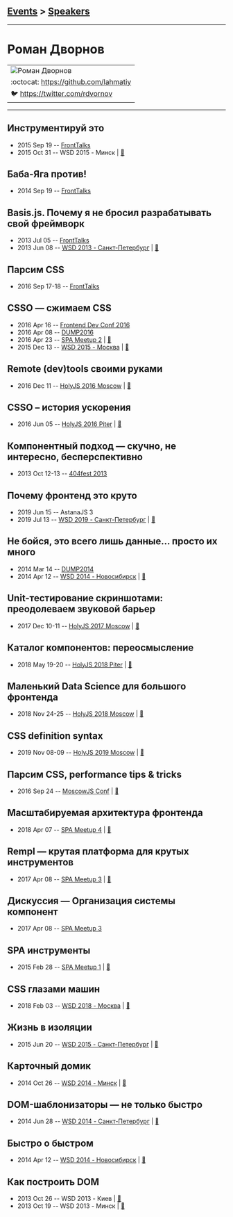 ## [Events](../README.md) > [Speakers](../speakers.md)
---

# Роман Дворнов

| |
| --- |
| ![Роман Дворнов](https://avatars.io/twitter/rdvornov/large)
| :octocat:  [https:&#x2F;&#x2F;github.com&#x2F;lahmatiy](https://github.com/lahmatiy)
| :bird:  [https:&#x2F;&#x2F;twitter.com&#x2F;rdvornov](https://twitter.com/rdvornov)

---
## Инструментируй это
- 2015 Sep 19 -- [FrontTalks](https://events.yandex.ru/lib/talks/3057/)    
- 2015 Oct 31 -- WSD 2015 - Минск  | [:notebook:](https://wsd.events/2015/10/31/pres/instrument-this.pdf)  
## Баба-Яга против!
- 2014 Sep 19 -- [FrontTalks](https://events.yandex.ru/lib/talks/2236/)    
## Basis.js. Почему я не бросил разрабатывать свой фреймворк
- 2013 Jul 05 -- [FrontTalks](https://events.yandex.ru/lib/talks/980/)    
- 2013 Jun 08 -- [WSD 2013 - Санкт-Петербург](https://www.youtube.com/watch?v=cVbbkwkhNQg)  | [:notebook:](https://wsd.events/2013/06/08/pres/basis-js.pdf)  
## Парсим CSS
- 2016 Sep 17-18 -- [FrontTalks](https://events.yandex.ru/lib/talks/3925/)    
## CSSO — сжимаем CSS
- 2016 Apr 16 -- [Frontend Dev Conf 2016](https://www.youtube.com/watch?v=MyUGy66tFDg)    
- 2016 Apr 08 -- [DUMP2016](https://www.youtube.com/watch?v=RQbvWRwreaQ)    
- 2016 Apr 23 -- [SPA Meetup 2](https://youtu.be/WcuwRJhB9C4)  | [:notebook:](https://github.com/lahmatiy/moscow-spa-meetup-2/raw/master/pdf/csso2.pdf)  
- 2015 Dec 13 -- [WSD 2015 - Москва](https://www.youtube.com/watch?v=KgF0gGW_Bk0)  | [:notebook:](https://wsd.events/2015/12/13/pres/csso.pdf)  
## Remote (dev)tools своими руками
- 2016 Dec 11 -- [HolyJS 2016 Moscow](https://www.youtube.com/watch?v=yb22qyVUqTs)  | [:notebook:](http://www.slideshare.net/basisjs/remove-devtools)  
## CSSO – история ускорения
- 2016 Jun 05 -- [HolyJS 2016 Piter](https://www.youtube.com/watch?v=8o3gKKD_J4A)  | [:notebook:](http://public.jugru.org/holyjs/2016/spb/day_1/track_1/dvornov.pdf)  
## Компонентный подход — скучно, не интересно, бесперспективно
- 2013 Oct 12-13 -- [404fest 2013](https://youtu.be/QpZy0WW0Ig4)    
## Почему фронтенд это круто
- 2019 Jun 15 -- AstanaJS 3    
- 2019 Jul 13 -- [WSD 2019 - Санкт-Петербург](https://www.youtube.com/watch?v=_0psqory6rk&t=1051s)  | [:notebook:](https://wsd.events/2019/07/13/pres/frontend-awesome.pdf)  
## Не бойся, это всего лишь данные... просто их много
- 2014 Mar 14 -- [DUMP2014](https://www.youtube.com/watch?v=baPaSBaRKbk)    
- 2014 Apr 12 -- [WSD 2014 - Новосибирск](https://www.youtube.com/watch?v=jucxk6mUm6Q)  | [:notebook:](https://wsd.events/2014/04/12/pres/data.pdf)  
## Unit-тестирование скриншотами: преодолеваем звуковой барьер
- 2017 Dec 10-11 -- [HolyJS 2017 Moscow](https://www.youtube.com/watch?v=ULwdj_Vr_WA)  | [:notebook:](https://assets.ctfassets.net/nn534z2fqr9f/Eh5ZljJm48kwmU2CAQ86A/d359c0bf649f52dff71d16069f97b022/Roman_Dvornov_-_Blazing_fast_unit-testing_with_screenshots.pdf)  
## Каталог компонентов: переосмысление
- 2018 May 19-20 -- [HolyJS 2018 Piter](https://youtu.be/zZUbXAVV-HA)  | [:notebook:](https://www.icloud.com/keynote/0iNlJ8ydX3WYlaQkPzl6BSGXQ#Component_catalogue_-_rethinking_(Holy.js_Spb_2018))  
## Маленький Data Science для большого фронтенда
- 2018 Nov 24-25 -- [HolyJS 2018 Moscow](https://www.youtube.com/watch?v=ltV7zyEr4vQ)  | [:notebook:](https://assets.ctfassets.net/nn534z2fqr9f/3bj4XaKAKAiyMkeeMKSy0/5c73a6f6e7d39d68c70a1643f966b3e6/Roman_Dvornov_Little_Data_Science_for_the_big_front-end.pdf)  
## CSS definition syntax
- 2019 Nov 08-09 -- [HolyJS 2019 Moscow](https://www.youtube.com/watch?v=8kjE1n6mQ2s)  | [:notebook:](https://downloads.ctfassets.net/nn534z2fqr9f/4LVAp3NYgzpcyJoUyCT8ac/ac9cb0e44d8b237bd471446d57059075/CSS_definition_syntax_____Holyjs_Moscow__19.pdf)  
## Парсим CSS, performance tips &amp; tricks
- 2016 Sep 24 -- [MoscowJS Conf](https://www.youtube.com/watch?v=5XUuWVq-djs)  | [:notebook:](http://www.slideshare.net/BadooDev/css-67056616)  
## Масштабируемая архитектура фронтенда
- 2018 Apr 07 -- [SPA Meetup 4](https://youtu.be/z9y6PNC2FL0)  | [:notebook:](https://speakerdeck.com/avitotech/masshtabiruiemaia-arkhitiektura-frontienda-roman-dvornov-avito)  
## Rempl — крутая платформа для крутых инструментов
- 2017 Apr 08 -- [SPA Meetup 3](https://www.youtube.com/watch?v=n0u0u_jkBeI)  | [:notebook:](https://www.slideshare.net/AvitoTech/rempl-74801074)  
## Дискуссия — Организация системы компонент
- 2017 Apr 08 -- [SPA Meetup 3](https://www.youtube.com/watch?v=h23HbKaUbaU)    
## SPA инструменты
- 2015 Feb 28 -- [SPA Meetup 1](http://www.youtube.com/watch?v=IUtbbN9aevU)  | [:notebook:](http://www.slideshare.net/basisjs/spa-45289195)  
## CSS глазами машин
- 2018 Feb 03 -- [WSD 2018 - Москва](https://www.youtube.com/watch?v=c2Sw5gmOwmE)  | [:notebook:](https://wsd.events/2018/02/03/pres/css-for-machines.pdf)  
## Жизнь в изоляции
- 2015 Jun 20 -- [WSD 2015 - Санкт-Петербург](https://www.youtube.com/watch?v=V7bnSOwuO4M)  | [:notebook:](https://wsd.events/2015/06/20/pres/style-isolation.pdf)  
## Карточный домик
- 2014 Oct 26 -- [WSD 2014 - Минск](http://youtu.be/dQoz5KZUH2M)  | [:notebook:](https://wsd.events/2014/10/26/pres/house-of-cards.pdf)  
## DOM-шаблонизаторы — не только быстро
- 2014 Jun 28 -- [WSD 2014 - Санкт-Петербург](https://www.youtube.com/watch?v=TXqiq5tOWRQ)  | [:notebook:](https://wsd.events/2014/06/28/pres/dom-templates.pdf)  
## Быстро о быстром
- 2014 Apr 12 -- [WSD 2014 - Новосибирск](https://www.youtube.com/watch?v=87zOMKy1_N0)  | [:notebook:](https://wsd.events/2014/04/12/pres/speed.pdf)  
## Как построить DOM
- 2013 Oct 26 -- WSD 2013 - Киев  | [:notebook:](https://wsd.events/2013/10/26/pres/dom.pdf)  
- 2013 Oct 19 -- WSD 2013 - Минск  | [:notebook:](https://wsd.events/2013/10/19/pres/dom.pdf)  
